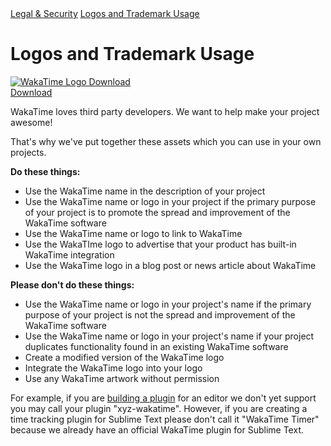 <div class="legal-nav">
  <a href="/legal">Legal & Security</a> <a href="./logos-and-trademark-usage">Logos and Trademark Usage</a>
</div>

# Logos and Trademark Usage

<div class="row">
  <div class="col-xs-12 col-md-6">
    <div class="thumbnail">
      <a href="https://wakatime.com/static/WakaTime-logos.zip"><img src="https://wakatime.com/static/img/wakatime-logos-all.png" alt="WakaTime Logo Download" /></a>
      <div class="caption center-xs">
        <a class="btn btn-lg btn-success m-top-xs-20" href="https://wakatime.com/static/WakaTime-logos.zip">Download</a>
      </div>
    </div>
  </div>
</div>

<p>WakaTime loves third party developers. We want to help make your project awesome!</p>
<p>That's why we've put together these assets which you can use in your own projects.</p>

<p><b>Do these things:</b></p>
<ul class="fa-ul">
  <li><i class="fa-li fa fa-check"></i>Use the WakaTime name in the description of your project</li>
  <li><i class="fa-li fa fa-check"></i>Use the WakaTime name or logo in your project if the primary purpose of your project is to promote the spread and improvement of the WakaTime software</li>
  <li><i class="fa-li fa fa-check"></i>Use the WakaTime name or logo to link to WakaTime</li>
  <li><i class="fa-li fa fa-check"></i>Use the WakaTIme logo to advertise that your product has built-in WakaTime integration</li>
  <li><i class="fa-li fa fa-check"></i>Use the WakaTime logo in a blog post or news article about WakaTime</li>
</ul>

<p><b>Please don't do these things:</b></p>
<ul class="fa-ul">
  <li><i class="fa-li fa fa-times"></i>Use the WakaTime name or logo in your project's name if the primary purpose of your project is not the spread and improvement of the WakaTime software</li>
  <li><i class="fa-li fa fa-times"></i>Use the WakaTime name or logo in your project's name if your project duplicates functionality found in an existing WakaTime software</li>
  <li><i class="fa-li fa fa-times"></i>Create a modified version of the WakaTime logo</li>
  <li><i class="fa-li fa fa-times"></i>Integrate the WakaTime logo into your logo</li>
  <li><i class="fa-li fa fa-times"></i>Use any WakaTime artwork without permission</li>
</ul>

<p>For example, if you are <a href="/help/creating-plugin">building a plugin</a> for an editor we don't yet support you may call your plugin "xyz-wakatime". However, if you are creating a time tracking plugin for Sublime Text please don't call it "WakaTime Timer" because we already have an official WakaTime plugin for Sublime Text.</p>
